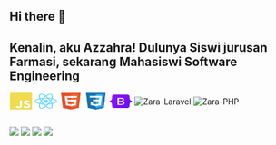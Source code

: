 ## Hi there 👋

## Kenalin, aku Azzahra! Dulunya Siswi jurusan Farmasi, sekarang Mahasiswi Software Engineering
<div style="display: inline-block">
<img align="center" alt="Zara-Js" height="30" width="40" src="https://raw.githubusercontent.com/devicons/devicon/master/icons/javascript/javascript-plain.svg">
<img align="center" alt="Zara-React" height="30" width="40" src="https://raw.githubusercontent.com/devicons/devicon/master/icons/react/react-original.svg">
<img align="center" alt="Zara-HTML" height="30" width="40" src="https://raw.githubusercontent.com/devicons/devicon/master/icons/html5/html5-original.svg">
<img align="center" alt="Zara-CSS" height="30" width="40" src="https://raw.githubusercontent.com/devicons/devicon/master/icons/css3/css3-original.svg">
<img align="center" alt="Zara-Bootstrap" height="30" width="40" src="https://raw.githubusercontent.com/devicons/devicon/master/icons/bootstrap/bootstrap-original.svg">
<img align="center" alt="Zara-Laravel" height="30" width="40" src="https://cdn.jsdelivr.net/gh/devicons/devicon@latest/icons/laravel/laravel-original.svg" />
<img align="center" alt="Zara-PHP" height="40" width="40" src="https://cdn.jsdelivr.net/gh/devicons/devicon/icons/php/php-original.svg">
</div>
  
  ##
 
<div> 
  <a href="https://instagram.com/hhrrazz" target="_blank"><img src="https://img.shields.io/badge/-Instagram-%23E4405F?style=for-the-badge&logo=instagram&logoColor=white" target="_blank"></a>
 <a href="https://discord.gg/1057309334700294204" target="_blank"><img src="https://img.shields.io/badge/Discord-7289DA?style=for-the-badge&logo=discord&logoColor=white" target="_blank"></a> 
  <a href = "mailto:azzahraasabri@gmail.com"><img src="https://img.shields.io/badge/-Gmail-%23333?style=for-the-badge&logo=gmail&logoColor=white" target="_blank"></a>
  <a href="https://www.linkedin.com/in/azzahraph8" target="_blank"><img src="https://img.shields.io/badge/-LinkedIn-%230077B5?style=for-the-badge&logo=linkedin&logoColor=white" target="_blank"></a> 

  
</div>
